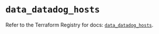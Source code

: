 # `data_datadog_hosts`

Refer to the Terraform Registry for docs: [`data_datadog_hosts`](https://registry.terraform.io/providers/datadog/datadog/3.39.0/docs/data-sources/hosts).
